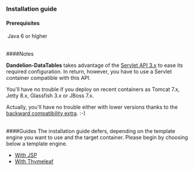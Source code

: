 ### Installation guide

#### Prerequisites
​
Java 6 or higher

<br />
####Notes

<strong>Dandelion-DataTables</strong> takes advantage of the [Servlet API 3.x](http://jcp.org/en/jsr/detail?id=315) to ease its required configuration. In return, however, you have to use a Servlet container compatible with this API.

You\'ll have no trouble if you deploy on recent containers as Tomcat 7.x, Jetty 8.x, Glassfish 3.x or JBoss 7.x.

Actually, you\'ll have no trouble either with lower versions thanks to the [backward compatibility extra](https://github.com/Dandelion/dandelion-datatables/tree/master/datatables-extras/datatables-servlet2). :-)


<br />
####Guides
The installation guide defers, depending on the template engine you want to use and the target container. Please begin by choosing below a template engine.

 * [With JSP](jsp.html)
 * [With Thymeleaf](thymeleaf.html)




